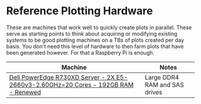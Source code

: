 # Reference Plotting Hardware

These are machines that work well to quickly create plots in parallel. These serve as starting points to think about acquiring or modifying existing systems to be good plotting machines on a TBs of plots created per day basis. You don't need this level of hardware to then farm plots that have been generated however. For that a Raspberry Pi is enough.

|                  Machine                         |             Notes                      |
|                    ---                           |              ---                       |
| [Dell PowerEdge R730XD Server - 2X E5-2660v3-2.60GHz=20 Cores - 192GB RAM - Renewed](https://www.amazon.com/dp/B07XSD81TM/ref=cm_sw_r_cp_api_i_DBVkFbDVWXDFX) | Large DDR4 RAM and SAS drives |